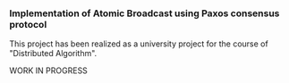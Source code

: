 ### Implementation of Atomic Broadcast using Paxos consensus protocol

This project has been realized as a university project for the course of "Distributed Algorithm".

WORK IN PROGRESS